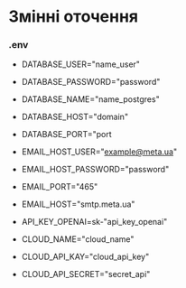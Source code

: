 # Змінні оточення


### .env
* DATABASE_USER="name_user"
* DATABASE_PASSWORD="password"
* DATABASE_NAME="name_postgres"
* DATABASE_HOST="domain"
* DATABASE_PORT="port

* EMAIL_HOST_USER="example@meta.ua"
* EMAIL_HOST_PASSWORD="password"
* EMAIL_PORT="465"
* EMAIL_HOST="smtp.meta.ua"
* API_KEY_OPENAI=sk-"api_key_openai"
* CLOUD_NAME="cloud_name"
* CLOUD_API_KAY="cloud_api_key"
* CLOUD_API_SECRET="secret_api"
